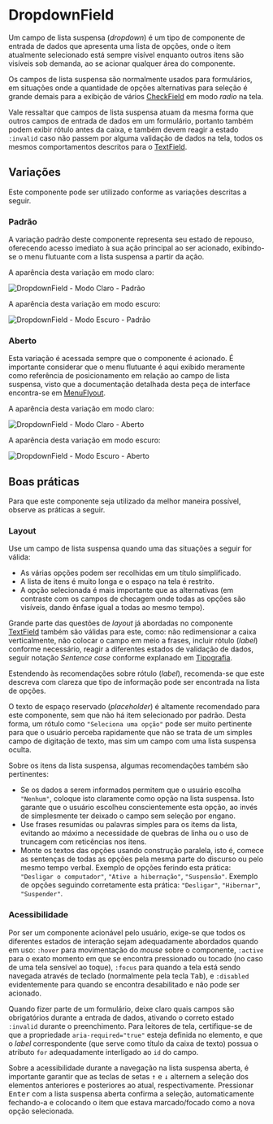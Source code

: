 # DropdownField

Um campo de lista suspensa (_dropdown_) é um tipo de componente de entrada de dados que apresenta uma lista de opções, onde o item atualmente selecionado está sempre visível enquanto outros itens são visíveis sob demanda, ao se acionar qualquer área do componente.

Os campos de lista suspensa são normalmente usados para formulários, em situações onde a quantidade de opções alternativas para seleção é grande demais para a exibição de vários [CheckField](./check-field.md) em modo _radio_ na tela.

Vale ressaltar que campos de lista suspensa atuam da mesma forma que outros campos de entrada de dados em um formulário, portanto também podem exibir rótulo antes da caixa, e também devem reagir a estado `:invalid` caso não passem por alguma validação de dados na tela, todos os mesmos comportamentos descritos para o [TextField](./text-field.md).

## Variações

Este componente pode ser utilizado conforme as variações descritas a seguir.

### Padrão

A variação padrão deste componente representa seu estado de repouso, oferecendo acesso imediato à sua ação principal ao ser acionado, exibindo-se o menu flutuante com a lista suspensa a partir da ação.

A aparência desta variação em modo claro:

![DropdownField - Modo Claro - Padrão](~@source/assets/images/component-dropdownfield-light-closed.png)

A aparência desta variação em modo escuro:

![DropdownField - Modo Escuro - Padrão](~@source/assets/images/component-dropdownfield-dark-closed.png)

### Aberto

Esta variação é acessada sempre que o componente é acionado. É importante considerar que o menu flutuante é aqui exibido meramente como referência de posicionamento em relação ao campo de lista suspensa, visto que a documentação detalhada desta peça de interface encontra-se em [MenuFlyout](./menu-flyout.md).

A aparência desta variação em modo claro:

![DropdownField - Modo Claro - Aberto](~@source/assets/images/component-dropdownfield-light-open.png)

A aparência desta variação em modo escuro:

![DropdownField - Modo Escuro - Aberto](~@source/assets/images/component-dropdownfield-dark-open.png)

## Boas práticas

Para que este componente seja utilizado da melhor maneira possível, observe as práticas a seguir.

### Layout

Use um campo de lista suspensa quando uma das situações a seguir for válida:
- As várias opções podem ser recolhidas em um título simplificado.
- A lista de itens é muito longa e o espaço na tela é restrito.
- A opção selecionada é mais importante que as alternativas (em contraste com os campos de checagem onde todas as opções são visíveis, dando ênfase igual a todas ao mesmo tempo).

Grande parte das questões de _layout_ já abordadas no componente [TextField](./text-field.md) também são válidas para este, como: não redimensionar a caixa verticalmente, não colocar o campo em meio a frases, incluir rótulo (_label_) conforme necessário, reagir a diferentes estados de validação de dados, seguir notação _Sentence case_ conforme explanado em [Tipografia](../guia-visual/tipografia.md#regras-de-formatação).

Estendendo às recomendações sobre rótulo (_label_), recomenda-se que este descreva com clareza que tipo de informação pode ser encontrada na lista de opções.

O texto de espaço reservado (_placeholder_) é altamente recomendado para este componente, sem que não há item selecionado por padrão. Desta forma, um rótulo como `"Seleciona uma opção"` pode ser muito pertinente para que o usuário perceba rapidamente que não se trata de um simples campo de digitação de texto, mas sim um campo com uma lista suspensa oculta.

Sobre os itens da lista suspensa, algumas recomendações também são pertinentes:
- Se os dados a serem informados permitem que o usuário escolha `"Nenhum"`, coloque isto claramente como opção na lista suspensa. Isto garante que o usuário escolheu conscientemente esta opção, ao invés de simplesmente ter deixado o campo sem seleção por engano.
- Use frases resumidas ou palavras simples para os items da lista, evitando ao máximo a necessidade de quebras de linha ou o uso de truncagem com reticências nos itens.
- Monte os textos das opções usando construção paralela, isto é, comece as sentenças de todas as opções pela mesma parte do discurso ou pelo mesmo tempo verbal. Exemplo de opções ferindo esta prática: `"Desligar o computador"`, `"Ative a hibernação"`, `"Suspensão"`. Exemplo de opções seguindo corretamente esta prática: `"Desligar"`, `"Hibernar"`, `"Suspender"`.

### Acessibilidade

Por ser um componente acionável pelo usuário, exige-se que todos os diferentes estados de interação sejam adequadamente abordados quando em uso: `:hover` para movimentação do _mouse_ sobre o componente, `:active` para o exato momento em que se encontra pressionado ou tocado (no caso de uma tela sensível ao toque), `:focus` para quando a tela está sendo navegada através de teclado (normalmente pela tecla <kbd>Tab</kbd>), e `:disabled` evidentemente para quando se encontra desabilitado e não pode ser acionado.

Quando fizer parte de um formulário, deixe claro quais campos são obrigatórios durante a entrada de dados, ativando o correto estado `:invalid` durante o preenchimento. Para leitores de tela, certifique-se de que a propriedade `aria-required="true"` esteja definida no elemento, e que o _label_ correspondente (que serve como título da caixa de texto) possua o atributo `for` adequadamente interligado ao `id` do campo.

Sobre a acessibilidade durante a navegação na lista suspensa aberta, é importante garantir que as teclas de setas <kbd>&uarr;</kbd> e <kbd>&darr;</kbd> alternem a seleção dos elementos anteriores e posteriores ao atual, respectivamente. Pressionar <kbd>Enter</kbd> com a lista suspensa aberta confirma a seleção, automaticamente fechando-a e colocando o item que estava marcado/focado como a nova opção selecionada.
